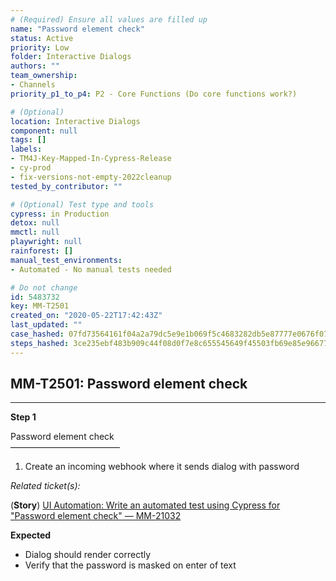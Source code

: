 ```yaml
---
# (Required) Ensure all values are filled up
name: "Password element check"
status: Active
priority: Low
folder: Interactive Dialogs
authors: ""
team_ownership: 
- Channels
priority_p1_to_p4: P2 - Core Functions (Do core functions work?)

# (Optional)
location: Interactive Dialogs
component: null
tags: []
labels: 
- TM4J-Key-Mapped-In-Cypress-Release
- cy-prod
- fix-versions-not-empty-2022cleanup
tested_by_contributor: ""

# (Optional) Test type and tools
cypress: in Production
detox: null
mmctl: null
playwright: null
rainforest: []
manual_test_environments:
- Automated - No manual tests needed

# Do not change
id: 5483732
key: MM-T2501
created_on: "2020-05-22T17:42:43Z"
last_updated: ""
case_hashed: 07fd73564161f04a2a79dc5e9e1b069f5c4683282db5e87777e0676f07b2c3d580cebafee818ddc0489c04b69050edab
steps_hashed: 3ce235ebf483b909c44f08d0f7e8c655545649f45503fb69e85e96677321cae31ab08e7d61308725b21222e7c3c2172c
---
```


<!-- (Auto-generated) Based on frontmatter's "key" and "name" -->

## MM-T2501: Password element check

---

**Step 1**

Password element check\
–––––––––––––––––––––––––

1. Create an incoming webhook where it sends dialog with password

_Related ticket(s):_

(**Story**) [UI Automation: Write an automated test using Cypress for "Password element check" — MM-21032](https://mattermost.atlassian.net/browse/MM-21032)

**Expected**

- Dialog should render correctly
- Verify that the password is masked on enter of text
